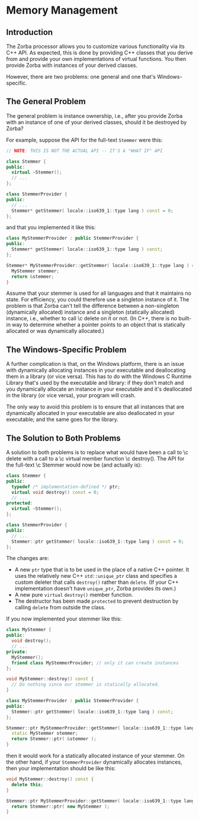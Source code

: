 # Memory Management

## Introduction

The Zorba processor
allows you to customize various functionality
via its C++ API.
As expected,
this is done by providing C++ classes
that you derive from
and provide your own implementations
of virtual functions.
You then provide Zorba with instances of your derived classes.

However,
there are two problems:
one general
and one that's Windows-specific.

## The General Problem

The general problem is instance ownership,
i.e.,
after you provide Zorba with an instance of one of your derived classes,
should it be destroyed by Zorba?

For example,
suppose the API for the full-text `Stemmer` were this:

```cpp
// NOTE: THIS IS NOT THE ACTUAL API -- IT'S A "WHAT IF" API

class Stemmer {
public:
  virtual ~Stemmer();
  // ...
};

class StemmerProvider {
public:
  // ...
  Stemmer* getStemmer( locale::iso639_1::type lang ) const = 0;
};
```

and that you implemented it like this:

```cpp
class MyStemmerProvider : public StemmerProvider {
public:
  Stemmer* getStemmer( locale::iso639_1::type lang ) const;
};

Stemmer* MyStemmerProvider::getStemmer( locale::iso639_1::type lang ) const {
  MyStemmer stemmer;
  return &stemmer;
}
```

Assume that your stemmer is used for all languages
and that it maintains no state.
For efficiency,
you could therefore use a singleton instance of it.
The problem is that Zorba can't tell the difference between
a non-singleton (dynamically allocated) instance
and a singleton (statically allocated) instance,
i.e.,
whether to call \c delete on it or not.
(In C++, there is no built-in way
to determine whether a pointer points to an object
that is statically allocated or was dynamically allocated.)

## The Windows-Specific Problem

A further complication is that,
on the Windows platform,
there is an issue with dynamically allocating instances in your executable
and deallocating them in a library
(or vice versa).
This has to do with the Windows C Runtime Library
that's used by the executable and library:
if they don't match
and you dynamically allocate an instance in your executable
and it's deallocated in the library
(or vice versa),
your program will crash.

The only way to avoid this problem
is to ensure that all instances
that are dynamically allocated in your executable
are also deallocated in your executable;
and the same goes for the library.

## The Solution to Both Problems

A solution to both problems
is to replace what would have been a call to \c delete
with a call to a \c virtual member function \c destroy().
The API for the full-text \c Stemmer would now be
(and actually is):

```cpp
class Stemmer {
public:
  typedef /* implementation-defined */ ptr;
  virtual void destroy() const = 0;
  // ...
protected:
  virtual ~Stemmer();
};

class StemmerProvider {
public:
  // ...
  Stemmer::ptr getStemmer( locale::iso639_1::type lang ) const = 0;
};
```

The changes are:

  * A new `ptr` type that is to be used in the place of a native C++ pointer.
    It uses the relatively new C++ `std::unique_ptr` class
    and specifies a custom deleter that calls `destroy()`
    rather than `delete`.
    (If your C++ implementation doesn't have `unique_ptr`,
    Zorba provides its own.)
  * A new pure `virtual` `destroy()` member function.
  * The destructor has been made `protected` to prevent destruction by calling `delete` from outside the class.

If you now implemented your stemmer like this:

```cpp
class MyStemmer {
public:
  void destroy();
  // ...
private:
  MyStemmer();
  friend class MyStemmerProvider; // only it can create instances
};

void MyStemmer::destroy() const {
  // Do nothing since our stemmer is statically allocated.
}

class MyStemmerProvider : public StemmerProvider {
public:
  Stemmer::ptr getStemmer( locale::iso639_1::type lang ) const;
};

Stemmer::ptr MyStemmerProvider::getStemmer( locale::iso639_1::type lang ) const {
  static MyStemmer stemmer;
  return Stemmer::ptr( &stemmer );
}
```

then it would work for a statically allocated instance of your stemmer.
On the other hand,
if your `StemmerProvider` dynamically allocates instances,
then your implementation should be like this:

```cpp
void MyStemmer::destroy() const {
  delete this;
}

Stemmer::ptr MyStemmerProvider::getStemmer( locale::iso639_1::type lang ) const {
  return Stemmer::ptr( new MyStemmer );
}
```
